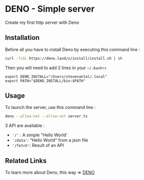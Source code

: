 # DENO - Simple server

Create my first http server with Deno

## Installation

Before all you have to install Deno by executing this command line :

```bash
curl -fsSL https://deno.land/x/install/install.sh | sh
```

Then you will need to add 2 lines in your `~/.bashrc`

```
export DENO_INSTALL="/Users/stevenantal/.local"
export PATH="$DENO_INSTALL/bin:$PATH"
```

## Usage

To launch the server, use this command line :

```bash
deno --allow-net --allow-net server.ts
```

3 API are available :

- `'/'` : A simple "Hello World'
- `'/data'`: "Hello World" from a json file
- `'/fetch'`: Result of an API

## Related Links

To learn more about Deno, this way => [DENO](https://deno.land/)
